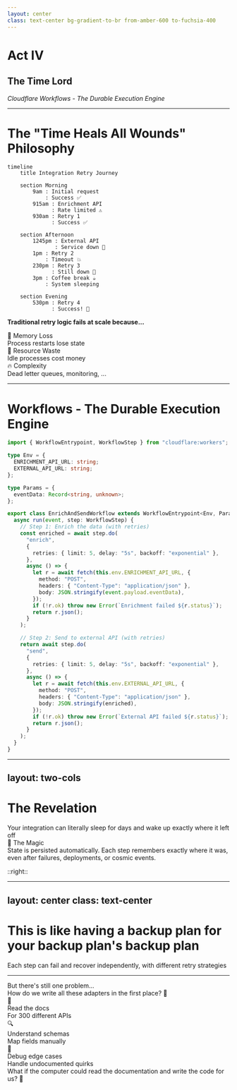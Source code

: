 ```yaml
---
layout: center
class: text-center bg-gradient-to-br from-amber-600 to-fuchsia-400
---
```


# Act IV

## The Time Lord

_Cloudflare Workflows - The Durable Execution Engine_

<!-- speaker:
"Act Four: The Time Lord."
We're going to solve the reliability problem — how do you make integrations that can survive anything?
Tone: Shifting to resilience and durability.
Transition: "Remember that 6-hour retry question? Let's solve it..."
-->

---

# The "Time Heals All Wounds" Philosophy

<div class="mb-4 flex justify-center">

```mermaid {theme: 'dark', scale: 0.5}
timeline
    title Integration Retry Journey

    section Morning
        9am : Initial request
            : Success ✅
        915am : Enrichment API
              : Rate limited ⚠️
        930am : Retry 1
              : Success ✅

    section Afternoon
        1245pm : External API
               : Service down 🔴
        1pm : Retry 2
            : Timeout 💥
        230pm : Retry 3
              : Still down 🔴
        3pm : Coffee break ☕
            : System sleeping

    section Evening
        530pm : Retry 4
              : Success! 🎉
```

</div>

<v-click>

**Traditional retry logic fails at scale because...**

</v-click>

<div class="grid grid-cols-3 gap-4 mt-2">

<div v-click="2" class="p-4 bg-slate-100 dark:bg-slate-800 rounded-lg">
<div class="font-bold">💾 Memory Loss</div>
<div class="text-sm">Process restarts lose state</div>
</div>

<div v-click="3" class="p-4 bg-amber-100 dark:bg-amber-600 rounded-lg">
<div class="font-bold">💸 Resource Waste</div>
<div class="text-sm">Idle processes cost money</div>
</div>

<div v-click="4" class="p-4 bg-indigo-100 dark:bg-indigo-600 rounded-lg">
<div class="font-bold">🔥 Complexity</div>
<div class="text-sm">Dead letter queues, monitoring, ...</div>
</div>

</div>

<!-- speaker:
"Remember that 6-hour retry question? Let me tell you a true story."
"9am: Integration starts. First step succeeds. Second step hits the enrichment API — rate limited."
"9:15am: First retry. Succeeds. Great."
"12:45pm: External API call. Service is down. Full outage."
"1pm: Retry. Timeout. 2:30pm: Retry. Still down. 3pm: Retry. Still down."
"Your traditional retry logic? It's been holding a connection open for 3 hours. Burning CPU. Keeping a pod alive. Costing money."
"Or worse — something restarted your pod. State is gone. You start from scratch."
"5:30pm: Finally succeeds. But half the time, you've lost state and had to start over."
Pause: "Memory loss. Resource waste. Complexity. And you're paying for it the whole time."
Tone: This is the daily reality of distributed systems.
Transition: "Workflows solve this in a way that feels impossible..."
-->

---

# Workflows - The Durable Execution Engine

```typescript {all|14-29|31-46}{maxHeight:'420px'}
import { WorkflowEntrypoint, WorkflowStep } from "cloudflare:workers";

type Env = {
  ENRICHMENT_API_URL: string;
  EXTERNAL_API_URL: string;
};

type Params = {
  eventData: Record<string, unknown>;
};

export class EnrichAndSendWorkflow extends WorkflowEntrypoint<Env, Params> {
  async run(event, step: WorkflowStep) {
    // Step 1: Enrich the data (with retries)
    const enriched = await step.do(
      "enrich",
      {
        retries: { limit: 5, delay: "5s", backoff: "exponential" },
      },
      async () => {
        let r = await fetch(this.env.ENRICHMENT_API_URL, {
          method: "POST",
          headers: { "Content-Type": "application/json" },
          body: JSON.stringify(event.payload.eventData),
        });
        if (!r.ok) throw new Error(`Enrichment failed ${r.status}`);
        return r.json();
      }
    );

    // Step 2: Send to external API (with retries)
    return await step.do(
      "send",
      {
        retries: { limit: 5, delay: "5s", backoff: "exponential" },
      },
      async () => {
        let r = await fetch(this.env.EXTERNAL_API_URL, {
          method: "POST",
          headers: { "Content-Type": "application/json" },
          body: JSON.stringify(enriched),
        });
        if (!r.ok) throw new Error(`External API failed ${r.status}`);
        return r.json();
      }
    );
  }
}
```

<!-- speaker:
"Here's the code. And I want you to notice what's NOT in this code."
"Step 1: Enrich the data. 5 retries, 5 second delay, exponential backoff."
"Step 2: Send to external API. 5 retries, 5 second delay, exponential backoff."
"Now here's what's not here: No database calls to persist state. No Redis to track progress. No 'save checkpoint' logic."
"The step.do() call? That's it. That's the whole magic."
"If Step 1 fails, it retries. If it succeeds, that result is persisted automatically. Step 2 never re-runs Step 1."
"If your whole Worker gets redeployed mid-execution? Doesn't matter. The state is in Cloudflare's durable storage."
"If Salesforce is down for 6 hours? The workflow sleeps. Doesn't cost you anything. Wakes up when it's time to retry."
Pause: "You wrote 'await step.do()' and got Netflix-grade orchestration."
Tone: This is almost too good to be true. But it is true.
Transition: "Let me show you what this actually looks like in a timeline..."
-->

---
layout: two-cols
---

# The Revelation

<div class="text-center text-2xl mb-12">
Your integration can literally sleep for days and wake up exactly where it left off
</div>

<v-click>

<div class="mt-8 p-6 bg-blue-100 dark:bg-blue-800 rounded-lg">
<div class="font-bold text-lg mb-2">🧠 The Magic</div>
State is persisted automatically. Each step remembers exactly where it was, even after failures, deployments, or cosmic events.
</div>

</v-click>

::right::

<script setup>
const workflowDiagram = `
vars: {
  d2-config: {
    layout-engine: elk
  }
}

start: {
  shape: oval
  style: { fill: '#10B981' }
}

step1: {
  label: Enrich Data
  shape: rectangle
}

sleep1: {
  label: 💤 Sleep 5s
  shape: hexagon
  style: { fill: '#F59E0B' }
}

step2: {
  label: Send to API
  shape: rectangle
}

sleep2: {
  label: 💤 Sleep 6 hours
  shape: hexagon
  style: { fill: '#F59E0B' }
}

success: {
  shape: oval
  style: { fill: '#10B981' }
}

fail1: {
  label: Rate Limited
  shape: diamond
  style: { fill: '#EF4444' }
}

fail2: {
  label: Service Down
  shape: diamond
  style: { fill: '#EF4444' }
}

start -> step1
step1 -> fail1: ⛔
fail1 -> sleep1: Retry
sleep1 -> step1
step1 -> step2: ✅
step2 -> fail2: ⛔
fail2 -> sleep2: Retry
sleep2 -> step2
step2 -> success: ✅

scenarios: {
  step1_executing: {
    step1.style: {
      fill: '#3B82F6'
      stroke: '#1E40AF'
      stroke-width: 3
    }
    start.style.opacity: 0.3
  }

  step1_fails: {
    step1.style.opacity: 0.3
    fail1.style: {
      fill: '#DC2626'
      stroke: '#991B1B'
      stroke-width: 3
    }
    (start -> step1)[0].style.opacity: 0.3
    (step1 -> fail1)[0].style: {
      stroke: '#DC2626'
      stroke-width: 3
    }
  }

  sleeping_retry1: {
    step1.style.opacity: 0.3
    fail1.style.opacity: 0.3
    sleep1.style: {
      fill: '#F59E0B'
      stroke: '#D97706'
      stroke-width: 3
    }
    (step1 -> fail1)[0].style.opacity: 0.3
    (fail1 -> sleep1)[0].style: {
      stroke: '#F59E0B'
      stroke-width: 3
    }
  }

  step1_success: {
    step1.style: {
      fill: '#10B981'
      stroke: '#059669'
      stroke-width: 3
    }
    fail1.style.opacity: 0.2
    sleep1.style.opacity: 0.2
    (step1 -> step2)[0].style: {
      stroke: '#10B981'
      stroke-width: 3
    }
  }

  step2_executing: {
    step1.style.opacity: 0.3
    step2.style: {
      fill: '#3B82F6'
      stroke: '#1E40AF'
      stroke-width: 3
    }
    fail1.style.opacity: 0.2
    sleep1.style.opacity: 0.2
  }

  step2_fails: {
    step1.style.opacity: 0.3
    step2.style.opacity: 0.3
    fail2.style: {
      fill: '#DC2626'
      stroke: '#991B1B'
      stroke-width: 3
    }
    (step2 -> fail2)[0].style: {
      stroke: '#DC2626'
      stroke-width: 3
    }
    fail1.style.opacity: 0.2
    sleep1.style.opacity: 0.2
  }

  sleeping_6hours: {
    step1.style.opacity: 0.2
    step2.style.opacity: 0.3
    fail2.style.opacity: 0.3
    sleep2.style: {
      fill: '#F59E0B'
      stroke: '#D97706'
      stroke-width: 3
    }
    (fail2 -> sleep2)[0].style: {
      stroke: '#F59E0B'
      stroke-width: 3
    }
    fail1.style.opacity: 0.2
    sleep1.style.opacity: 0.2
  }

  final_success: {
    step1.style.opacity: 0.3
    step2.style: {
      fill: '#10B981'
      stroke: '#059669'
      stroke-width: 2
    }
    success.style: {
      fill: '#10B981'
      stroke: '#059669'
      stroke-width: 3
    }
    (step2 -> success)[0].style: {
      stroke: '#10B981'
      stroke-width: 3
    }
    fail1.style.opacity: 0.2
    sleep1.style.opacity: 0.2
    fail2.style.opacity: 0.2
    sleep2.style.opacity: 0.2
  }
}`
</script>

<D2Diagram
  :code="workflowDiagram"
  class="mx-auto"
  :scale="0.45"
  :target="'*'"
  :animateInterval="2000"
/>

<!-- speaker:
"Your integration can literally sleep for days and wake up exactly where it left off."
"I need you to understand how insane this is."
Point to the diagram: "Step 1 hits rate limit. Sleeps 5 seconds. Wakes up, retries, succeeds."
"Step 2 hits service down. Sleeps 6 hours. Not 'holds a connection'. Not 'burns CPU'. Sleeps."
"The workflow doesn't exist during those 6 hours. No memory. No CPU. No cost."
"6 hours later: wakes up, retries, succeeds."
"The magic: state is persisted automatically. The workflow is reconstructed from durable storage when it's time to wake up."
"You can deploy new code during those 6 hours. The workflow picks up with the NEW code."
Tone: Let this sink in. This is a paradigm shift.
Transition: "This is like having a backup plan for your backup plan's backup plan..."
-->

---
layout: center
class: text-center
---

# This is like having a backup plan for your backup plan's backup plan

<div class="mt-8 text-xl opacity-75">
Each step can fail and recover independently, with different retry strategies
</div>

<!-- speaker:
"This is like having a backup plan for your backup plan's backup plan."
"Each step can fail and recover independently. Step 1's retry strategy can be different from Step 2's."
"Step 1 might retry every 5 seconds. Step 2 might retry every hour."
"They don't care about each other. They're composed, but isolated."
"And here's the kicker: this works for workflows that run for DAYS. Weeks even."
"I've seen workflows that orchestrate month-long business processes. They just... sleep. And wake up when they need to."
Tone: This is the power of true durable execution.
Transition: "But there's still one problem. We solved HOW to run integrations reliably. But we haven't solved the question of WHO writes all these adapters..."
-->

---

<div class="text-center mb-12">

<div class="text-xl mb-6">
But there's still one problem...
</div>

<div class="text-2xl mb-8">
How do we write all these adapters in the first place? 🤔
</div>

</div>

<div class="grid grid-cols-3 gap-6 mb-8">

<div v-click="1" class="p-6 bg-violet-100 dark:bg-violet-500 rounded-lg text-center">
<div class="text-2xl mb-2">📖</div>
<div class="font-bold">Read the docs</div>
<div class="text-sm">For 300 different APIs</div>
</div>

<div v-click="2" class="p-6 bg-emerald-100 dark:bg-emerald-500 rounded-lg text-center">
<div class="text-2xl mb-2">🔍</div>
<div class="font-bold">Understand schemas</div>
<div class="text-sm">Map fields manually</div>
</div>

<div v-click="3" class="p-6 bg-rose-100 dark:bg-rose-500 rounded-lg text-center">
<div class="text-2xl mb-2">🐛</div>
<div class="font-bold">Debug edge cases</div>
<div class="text-sm">Handle undocumented quirks</div>
</div>

</div>

<v-click at="4">

<div class="text-center text-2xl">
What if the computer could read the documentation and write the code for us? 🤖
</div>

</v-click>

<!-- speaker:
"But there's still one problem."
"We've got Workers for Platforms — customers can upload adapters. We've got Workflows — they run reliably forever."
"But somebody still has to WRITE these adapters."
Show the three challenges: "Read the docs for 300 different APIs. Understand 300 different schemas. Debug 300 different sets of undocumented quirks."
"Even if customers write their own adapters, they still have to read Stripe's 500-page API docs."
"They still have to figure out that Salesforce has 14 different ways to represent a date and which one you actually need."
Ask the question slowly: "What if... the computer could read the documentation and write the code for us?"
Let that question hang. Let the implication sink in.
Tone: This is the final piece of the puzzle.
Transition: "This is where AI stops being hype and starts being incredibly useful..."
-->
